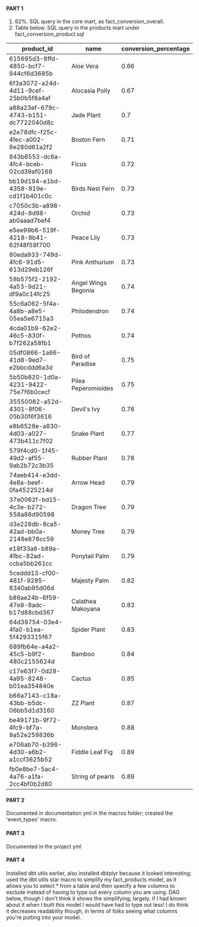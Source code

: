 #### PART 1

1. 62%. SQL query in the core mart, as fact_conversion_overall.
2. Table below. SQL query in the products mart under fact_conversion_product.sql

|	product_id	|	name	|	conversion_percentage	|
|-------------|-------|-----------------------|
|	615695d3-8ffd-4850-bcf7-944cf6d3685b	|	Aloe Vera	|	0.66	|
|	6f3a3072-a24d-4d11-9cef-25b0b5f8a4af	|	Alocasia Polly	|	0.67	|
|	a88a23ef-679c-4743-b151-dc7722040d8c	|	Jade Plant	|	0.7	|
|	e2e78dfc-f25c-4fec-a002-8e280d61a2f2	|	Boston Fern	|	0.71	|
|	843b6553-dc6a-4fc4-bceb-02cd39af0168	|	Ficus	|	0.72	|
|	bb19d194-e1bd-4358-819e-cd1f1b401c0c	|	Birds Nest Fern	|	0.73	|
|	c7050c3b-a898-424d-8d98-ab0aaad7bef4	|	Orchid	|	0.73	|
|	e5ee99b6-519f-4218-8b41-62f48f59f700	|	Peace Lily	|	0.73	|
|	80eda933-749d-4fc6-91d5-613d29eb126f	|	Pink Anthurium	|	0.73	|
|	58b575f2-2192-4a53-9d21-df9a0c14fc25	|	Angel Wings Begonia	|	0.74	|
|	55c6a062-5f4a-4a8b-a8e5-05ea5e6715a3	|	Philodendron	|	0.74	|
|	4cda01b9-62e2-46c5-830f-b7f262a58fb1	|	Pothos	|	0.74	|
|	05df0866-1a66-41d8-9ed7-e2bbcddd6a3d	|	Bird of Paradise	|	0.75	|
|	5b50b820-1d0a-4231-9422-75e7f6b0cecf	|	Pilea Peperomioides	|	0.75	|
|	35550082-a52d-4301-8f06-05b30f6f3616	|	Devil's Ivy	|	0.76	|
|	e8b6528e-a830-4d03-a027-473b411c7f02	|	Snake Plant	|	0.77	|
|	579f4cd0-1f45-49d2-af55-9ab2b72c3b35	|	Rubber Plant	|	0.78	|
|	74aeb414-e3dd-4e8a-beef-0fa45225214d	|	Arrow Head	|	0.79	|
|	37e0062f-bd15-4c3e-b272-558a86d90598	|	Dragon Tree	|	0.79	|
|	d3e228db-8ca5-42ad-bb0a-2148e876cc59	|	Money Tree	|	0.79	|
|	e18f33a6-b89a-4fbc-82ad-ccba5bb261cc	|	Ponytail Palm	|	0.79	|
|	5ceddd13-cf00-481f-9285-8340ab95d06d	|	Majesty Palm	|	0.82	|
|	b86ae24b-6f59-47e8-8adc-b17d88cbd367	|	Calathea Makoyana	|	0.83	|
|	64d39754-03e4-4fa0-b1ea-5f4293315f67	|	Spider Plant	|	0.83	|
|	689fb64e-a4a2-45c5-b9f2-480c2155624d	|	Bamboo	|	0.84	|
|	c17e63f7-0d28-4a95-8248-b01ea354840e	|	Cactus	|	0.85	|
|	b66a7143-c18a-43bb-b5dc-06bb5d1d3160	|	ZZ Plant	|	0.87	|
|	be49171b-9f72-4fc9-bf7a-9a52e259836b	|	Monstera	|	0.88	|
|	e706ab70-b396-4d30-a6b2-a1ccf3625b52	|	Fiddle Leaf Fig	|	0.89	|
|	fb0e8be7-5ac4-4a76-a1fa-2cc4bf0b2d80	|	String of pearls	|	0.89	|![image](https://user-images.githubusercontent.com/62080155/159617304-1e028b59-7c83-49a9-b37a-a0e7da00ad34.png)

#### PART 2

Documented in documentation yml in the macros folder; created the 'event_types' macro.

#### PART 3

Documented in the project yml

#### PART 4

Installed dbt utils earlier, also installed dbtplyr because it looked interesting; used the dbt utils star macro to simplify my fact_products model, as it allows you to select * from a table and then specify a few columns to exclude instead of having to type out every column you are using. DAG below, though I don't think it shows the simplifying; largely, if I had known about it when I built this model I would have had to type out less! I do think it decreases readability though, in terms of folks seeing what columns you're putting into your model.


